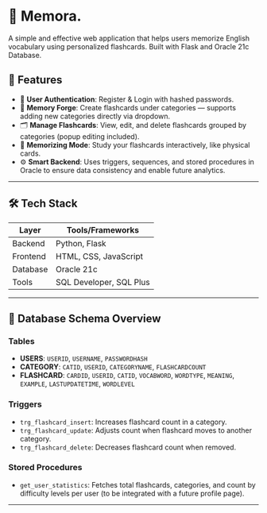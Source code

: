 # 📘 Memora.

A simple and effective web application that helps users memorize English vocabulary using personalized flashcards. Built with Flask and Oracle 21c Database.

## 🚀 Features

- 🔐 **User Authentication**: Register & Login with hashed passwords.
- 🧠 **Memory Forge**: Create flashcards under categories — supports adding new categories directly via dropdown.
- 🗂️ **Manage Flashcards**: View, edit, and delete flashcards grouped by categories (popup editing included).
- 🧾 **Memorizing Mode**: Study your flashcards interactively, like physical cards.
- ⚙️ **Smart Backend**: Uses triggers, sequences, and stored procedures in Oracle to ensure data consistency and enable future analytics.

---

## 🛠 Tech Stack

| Layer     | Tools/Frameworks         |
|-----------|--------------------------|
| Backend   | Python, Flask            |
| Frontend  | HTML, CSS, JavaScript    |
| Database  | Oracle 21c               |
| Tools     | SQL Developer, SQL Plus  |

---

## 🧩 Database Schema Overview

### Tables

- **USERS**: `USERID`, `USERNAME`, `PASSWORDHASH`
- **CATEGORY**: `CATID`, `USERID`, `CATEGORYNAME`, `FLASHCARDCOUNT`
- **FLASHCARD**: `CARDID`, `USERID`, `CATID`, `VOCABWORD`, `WORDTYPE`, `MEANING`, `EXAMPLE`, `LASTUPDATETIME`, `WORDLEVEL`

### Triggers

- `trg_flashcard_insert`: Increases flashcard count in a category.
- `trg_flashcard_update`: Adjusts count when flashcard moves to another category.
- `trg_flashcard_delete`: Decreases flashcard count when removed.

### Stored Procedures

- `get_user_statistics`: Fetches total flashcards, categories, and count by difficulty levels per user (to be integrated with a future profile page).

---
